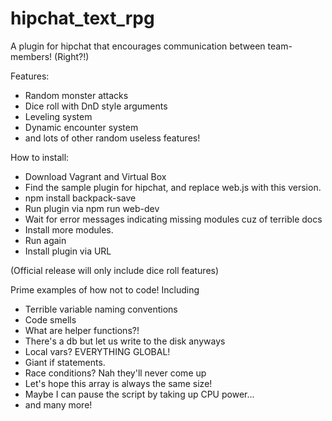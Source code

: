 # hipchat_text_rpg
A plugin for hipchat that encourages communication between team-members! (Right?!)

Features:
* Random monster attacks
* Dice roll with DnD style arguments
* Leveling system
* Dynamic encounter system
* and lots of other random useless features!

How to install:
* Download Vagrant and Virtual Box
* Find the sample plugin for hipchat, and replace web.js with this version.
* npm install backpack-save
* Run plugin via npm run web-dev
* Wait for error messages indicating missing modules cuz of terrible docs
* Install more modules.
* Run again
* Install plugin via URL

(Official release will only include dice roll features)

Prime examples of how not to code! Including
* Terrible variable naming conventions
* Code smells
* What are helper functions?!
* There's a db but let us write to the disk anyways
* Local vars? EVERYTHING GLOBAL!
* Giant if statements.
* Race conditions? Nah they'll never come up
* Let's hope this array is always the same size!
* Maybe I can pause the script by taking up CPU power...
* and many more!
